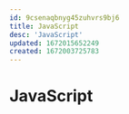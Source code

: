 ```yaml
---
id: 9csenaqbnyg45zuhvrs9bj6
title: JavaScript
desc: 'JavaScript'
updated: 1672015652249
created: 1672003725783
---
```

# JavaScript

